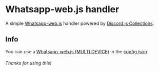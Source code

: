 # Whatsapp-web.js handler
A simple [Whatsapp-web.js](https://npmjs.com/package/whatsapp-web.js) handler powered by [Discord.js Collections](https://npmjs.com/package/@discordjs/collection).

## Info
You can use a [Whatsapp-web.js (MULTI DEVICE)](https://github.com/pedroslopez/whatsapp-web.js#multidevice) in the [config.json](https://github.com/Scoooolzs/whatsapp-web.js-handler/blob/main/config.json).

###### Thanks for using this!